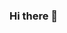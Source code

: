 ### Hi there 👋

<!--
**EddyGiusepe/EddyGiusepe** is a ✨ _special_ ✨ repository because its `README.md` (this file) appears on your GitHub profile.

Chamo-me Eddy Giusepe Chirinos Isidro, sou formado em ciências físicas, estudo engenharia mecânica e sou Cientista de Dados Jr. Gosto de estudar a linguagem de programação Python e outras ferramentas tecnológicas. Sou do Perú e atualmente moro em Brasil.

Gosto muito de aprender!




